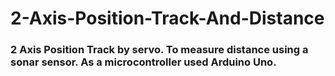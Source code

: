 # 2-Axis-Position-Track-And-Distance
### 2 Axis Position Track by servo. To measure distance using a sonar sensor. As a microcontroller used Arduino Uno.
